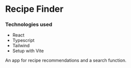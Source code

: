 # Recipe Finder

### Technologies used
- React
- Typescript
- Tailwind
- Setup with Vite

An app for recipe recommendations and a search function.
